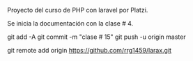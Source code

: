 Proyecto del curso de PHP con laravel por Platzi.

Se inicia la documentación con la clase # 4.

git add -A
git commit -m "clase # 15"
git push -u origin master





git remote add origin https://github.com/rrg1459/larax.git
